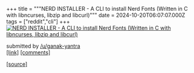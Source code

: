 +++
title = """NERD INSTALLER - A CLI to install Nerd Fonts (Written in C with libncurses, libzip and libcurl)"""
date = 2024-10-20T06:07:07.000Z
tags = ["reddit","cli"]
+++
[![NERD INSTALLER - A CLI to install Nerd Fonts (Written in C with libncurses, libzip and libcurl) ](https://external-preview.redd.it/cTNjbmgwdjhydXZkMRN-2pb7cwSEJ8pBW6LbBl3l7yf1gjTNbfWmbRG0tQwW.png?width=640&crop=smart&auto=webp&s=95064c1d42fde09f1d62dc6c73eabf1d4d71e376 "NERD INSTALLER - A CLI to install Nerd Fonts (Written in C with libncurses, libzip and libcurl) ")](https://www.reddit.com/r/commandline/comments/1g7s8qq/nerd_installer_a_cli_to_install_nerd_fonts/)

submitted by [/u/ganak-yantra](https://www.reddit.com/user/ganak-yantra)  
[\[link\]](https://v.redd.it/kjb99xu8ruvd1) [\[comments\]](https://www.reddit.com/r/commandline/comments/1g7s8qq/nerd_installer_a_cli_to_install_nerd_fonts/)

[[source]](https://www.reddit.com/r/commandline/comments/1g7s8qq/nerd_installer_a_cli_to_install_nerd_fonts/)
